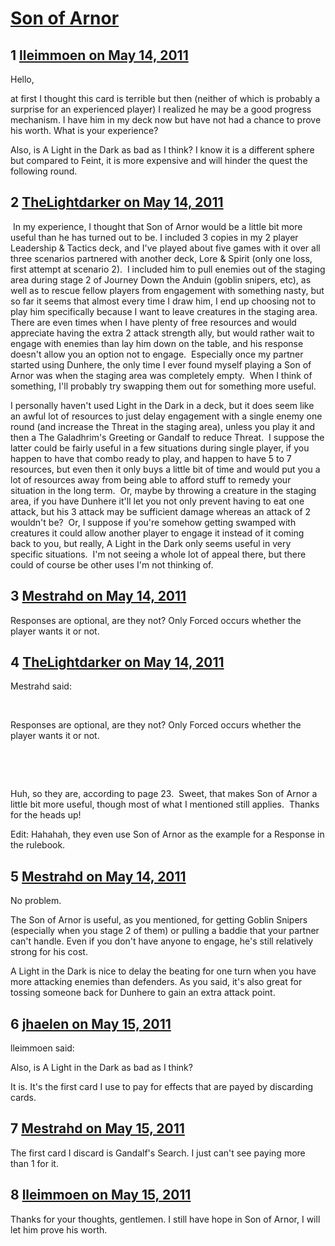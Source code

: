 # [Son of Arnor](https://community.fantasyflightgames.com/topic/46771-son-of-arnor/)

## 1 [lleimmoen on May 14, 2011](https://community.fantasyflightgames.com/topic/46771-son-of-arnor/?do=findComment&comment=468392)

Hello,

at first I thought this card is terrible but then (neither of which is probably a surprise for an experienced player) I realized he may be a good progress mechanism. I have him in my deck now but have not had a chance to prove his worth. What is your experience?

Also, is A Light in the Dark as bad as I think? I know it is a different sphere but compared to Feint, it is more expensive and will hinder the quest the following round.

## 2 [TheLightdarker on May 14, 2011](https://community.fantasyflightgames.com/topic/46771-son-of-arnor/?do=findComment&comment=468428)

 In my experience, I thought that Son of Arnor would be a little bit more useful than he has turned out to be. I included 3 copies in my 2 player Leadership & Tactics deck, and I've played about five games with it over all three scenarios partnered with another deck, Lore & Spirit (only one loss, first attempt at scenario 2).  I included him to pull enemies out of the staging area during stage 2 of Journey Down the Anduin (goblin snipers, etc), as well as to rescue fellow players from engagement with something nasty, but so far it seems that almost every time I draw him, I end up choosing not to play him specifically because I want to leave creatures in the staging area. There are even times when I have plenty of free resources and would appreciate having the extra 2 attack strength ally, but would rather wait to engage with enemies than lay him down on the table, and his response doesn't allow you an option not to engage.  Especially once my partner started using Dunhere, the only time I ever found myself playing a Son of Arnor was when the staging area was completely empty.  When I think of something, I'll probably try swapping them out for something more useful.

I personally haven't used Light in the Dark in a deck, but it does seem like an awful lot of resources to just delay engagement with a single enemy one round (and increase the Threat in the staging area), unless you play it and then a The Galadhrim's Greeting or Gandalf to reduce Threat.  I suppose the latter could be fairly useful in a few situations during single player, if you happen to have that combo ready to play, and happen to have 5 to 7 resources, but even then it only buys a little bit of time and would put you a lot of resources away from being able to afford stuff to remedy your situation in the long term.  Or, maybe by throwing a creature in the staging area, if you have Dunhere it'll let you not only prevent having to eat one attack, but his 3 attack may be sufficient damage whereas an attack of 2 wouldn't be?  Or, I suppose if you're somehow getting swamped with creatures it could allow another player to engage it instead of it coming back to you, but really, A Light in the Dark only seems useful in very specific situations.  I'm not seeing a whole lot of appeal there, but there could of course be other uses I'm not thinking of.

## 3 [Mestrahd on May 14, 2011](https://community.fantasyflightgames.com/topic/46771-son-of-arnor/?do=findComment&comment=468441)

Responses are optional, are they not? Only Forced occurs whether the player wants it or not.

## 4 [TheLightdarker on May 14, 2011](https://community.fantasyflightgames.com/topic/46771-son-of-arnor/?do=findComment&comment=468442)

Mestrahd said:

 

Responses are optional, are they not? Only Forced occurs whether the player wants it or not.

 

 

Huh, so they are, according to page 23.  Sweet, that makes Son of Arnor a little bit more useful, though most of what I mentioned still applies.  Thanks for the heads up!

Edit: Hahahah, they even use Son of Arnor as the example for a Response in the rulebook.

## 5 [Mestrahd on May 14, 2011](https://community.fantasyflightgames.com/topic/46771-son-of-arnor/?do=findComment&comment=468447)

No problem.

The Son of Arnor is useful, as you mentioned, for getting Goblin Snipers (especially when you stage 2 of them) or pulling a baddie that your partner can't handle. Even if you don't have anyone to engage, he's still relatively strong for his cost.

A Light in the Dark is nice to delay the beating for one turn when you have more attacking enemies than defenders. As you said, it's also great for tossing someone back for Dunhere to gain an extra attack point.

## 6 [jhaelen on May 15, 2011](https://community.fantasyflightgames.com/topic/46771-son-of-arnor/?do=findComment&comment=468666)

lleimmoen said:

Also, is A Light in the Dark as bad as I think?

It is. It's the first card I use to pay for effects that are payed by discarding cards.

## 7 [Mestrahd on May 15, 2011](https://community.fantasyflightgames.com/topic/46771-son-of-arnor/?do=findComment&comment=468758)

The first card I discard is Gandalf's Search. I just can't see paying more than 1 for it.

## 8 [lleimmoen on May 15, 2011](https://community.fantasyflightgames.com/topic/46771-son-of-arnor/?do=findComment&comment=468853)

Thanks for your thoughts, gentlemen. I still have hope in Son of Arnor, I will let him prove his worth.

